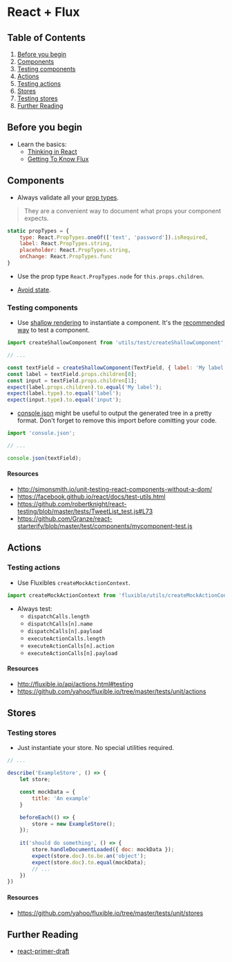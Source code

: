 # React + Flux

## Table of Contents

1. [Before you begin](#before-you-begin)
1. [Components](#components)
  1. [Testing components](#testing-components)
1. [Actions](#actions)
  1. [Testing actions](#testing-actions)
1. [Stores](#stores)
  1. [Testing stores](#testing-stores)
1. [Further Reading](#further-reading)

## Before you begin

  - Learn the basics:
    - [Thinking in React](https://facebook.github.io/react/docs/thinking-in-react.html)
    - [Getting To Know Flux](https://scotch.io/tutorials/getting-to-know-flux-the-react-js-architecture)

## Components

  - Always validate all your [prop types](https://facebook.github.io/react/docs/reusable-components.html#prop-validation).
  > They are a convenient way to document what props your component expects.

  ```javascript
  static propTypes = {
      type: React.PropTypes.oneOf(['text', 'password']).isRequired,
      label: React.PropTypes.string,
      placeholder: React.PropTypes.string,
      onChange: React.PropTypes.func
  }
  ```
  
  - Use the prop type `React.PropTypes.node` for `this.props.children`.

  - [Avoid state](https://facebook.github.io/react/docs/interactivity-and-dynamic-uis.html#what-components-should-have-state).

### Testing components

  - Use [shallow rendering](https://facebook.github.io/react/docs/test-utils.html#shallow-rendering) to instantiate a component. It's the [recommended way](https://discuss.reactjs.org/t/whats-the-prefered-way-to-test-react-js-components/26) to test a component.

  ```javascript
  import createShallowComponent from 'utils/test/createShallowComponent';
  
  // ...
  
  const textField = createShallowComponent(TextField, { label: 'My label' });
  const label = textField.props.children[0];
  const input = textField.props.children[1];
  expect(label.props.children).to.equal('My label');
  expect(label.type).to.equal('label');
  expect(input.type).to.equal('input');
  ```

  - [console.json](https://www.npmjs.com/package/console.json) might be useful to output the generated tree in a pretty format. Don't forget to remove this import before comitting your code.
  
  ```javascript
  import 'console.json';
  
  // ...
  
  console.json(textField);
  ```

#### Resources

  - http://simonsmith.io/unit-testing-react-components-without-a-dom/
  - https://facebook.github.io/react/docs/test-utils.html
  - https://github.com/robertknight/react-testing/blob/master/tests/TweetList_test.js#L73
  - https://github.com/Granze/react-starterify/blob/master/test/components/mycomponent-test.js

## Actions

### Testing actions

  - Use Fluxibles `createMockActionContext`.
  
  ```javascript
  import createMockActionContext from 'fluxible/utils/createMockActionContext';
  ```
  
  - Always test:
    - `dispatchCalls.length`
    - `dispatchCalls[n].name`
    - `dispatchCalls[n].payload`
    - `executeActionCalls.length`
    - `executeActionCalls[n].action`
    - `executeActionCalls[n].payload`
  
#### Resources
  - http://fluxible.io/api/actions.html#testing
  - https://github.com/yahoo/fluxible.io/tree/master/tests/unit/actions

## Stores

### Testing stores

  - Just instantiate your store. No special utilities required.

  ```javascript
  // ...
  
  describe('ExampleStore', () => {
      let store;
  
      const mockData = {
          title: 'An example'
      }
  
      beforeEach(() => {
          store = new ExampleStore();
      });
      
      it('should do something', () => {
          store.handleDocumentLoaded({ doc: mockData });
          expect(store.doc).to.be.an('object');
          expect(store.doc).to.equal(mockData);
          // ...
      })
  })
  ```

#### Resources
  - https://github.com/yahoo/fluxible.io/tree/master/tests/unit/stores

## Further Reading
  
  - [react-primer-draft](https://github.com/mikechau/react-primer-draft)
